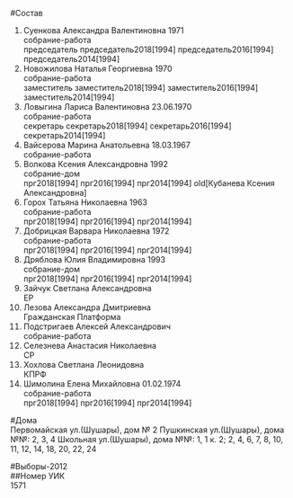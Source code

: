 #Состав  
1. Суенкова Александра Валентиновна 1971  
    собрание-работа  
    председатель председатель2018[1994] председатель2016[1994] председатель2014[1994]  
2. Новожилова Наталья Георгиевна 1970  
    собрание-работа  
    заместитель заместитель2018[1994] заместитель2016[1994] заместитель2014[1994]  
3. Ловыгина Лариса Валентиновна 23.06.1970  
    собрание-работа  
    секретарь секретарь2018[1994] секретарь2016[1994] секретарь2014[1994]  
4. Вайсерова Марина Анатольевна 18.03.1967  
    собрание-работа  
5. Волкова Ксения Александровна 1992  
    собрание-дом  
    прг2018[1994] прг2016[1994] прг2014[1994] old[Кубанева Ксения Александровна]  
6. Горох Татьяна Николаевна 1963  
    собрание-работа  
    прг2018[1994] прг2016[1994] прг2014[1994]  
7. Добрицкая Варвара Николаевна 1972  
    собрание-работа  
    прг2018[1994] прг2016[1994] прг2014[1994]  
8. Дряблова Юлия Владимировна 1993  
    собрание-дом  
    прг2018[1994] прг2016[1994] прг2014[1994]  
9. Зайчук Светлана Александровна  
    ЕР  
10. Лезова Александра Дмитриевна  
    Гражданская Платформа  
11. Подстригаев Алексей Александрович  
    собрание-работа  
12. Селезнева Анастасия Николаевна  
    СР  
13. Хохлова Светлана Леонидовна  
    КПРФ  
14. Шимолина Елена Михайловна 01.02.1974  
    собрание-работа  
    прг2018[1994] прг2016[1994] прг2014[1994]  
  
#Дома  
Первомайская ул.(Шушары), дом № 2 Пушкинская ул.(Шушары), дома №№: 2, 3, 4 Школьная ул.(Шушары), дома №№: 1, 1 к. 2; 2, 4, 6, 7, 8, 10, 11, 12, 14, 18, 20, 22, 24  
  
#Выборы-2012  
##Номер УИК  
1571  
